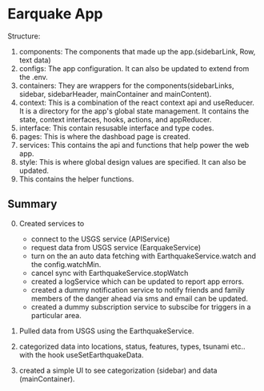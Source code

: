 # Earquake App
Structure:
1. components: The components that made up the app.(sidebarLink, Row, text data)
2. configs: The app configuration. It can also be updated to extend from the .env.
3. containers: They are wrappers for the components(sidebarLinks, sidebar, sidebarHeader, mainContainer and mainContent).
4. context: This is a combination of the react context api and useReducer. It is a directory for the app's global state management. It contains the state, context interfaces, hooks, actions, and appReducer.
5. interface: This contain resusable interface and type codes.
6. pages: This is where the dashboad page is created.
7. services: This contains the api and functions that help power the web app.
8. style: This is where global design values are specified. It can also be updated.
9.  This contains the helper functions.

## Summary
0. Created services to 
    - connect to the USGS service (APIService)
    - request data from USGS service (EarquakeService)
    - turn on the an auto data fetching with EarthquakeService.watch and the config.watchMin.
    - cancel sync with EarthquakeService.stopWatch
    - created a logService which can be updated to report app errors.
    - created a dummy notification service to notify friends and family members of the danger ahead via sms and email can be updated.
    - created a dummy subscription service to subscibe for triggers in a particular area.

1. Pulled data from USGS using the EarthquakeService.

2. categorized data into locations, status, features, types, tsunami etc.. with the hook useSetEarthquakeData.

3. created a simple UI to see categorization (sidebar) and data (mainContainer).